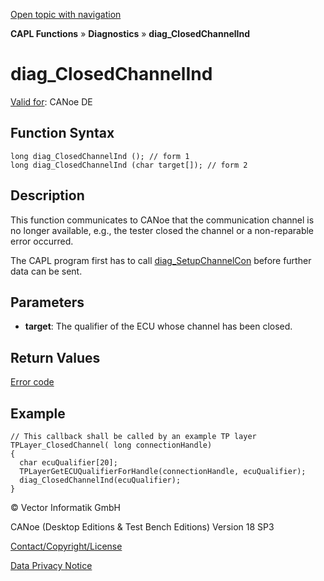 [Open topic with navigation](../../../../../CANoeDEFamily.htm#Topics/CAPLFunctions/Diagnostics/Functions/CAPLfunctionDiagClosedChannelInd.md)

**CAPL Functions** » **Diagnostics** » **diag_ClosedChannelInd**

# diag_ClosedChannelInd

[Valid for](../../../Shared/FeatureAvailability.md): CANoe DE

## Function Syntax

```plaintext
long diag_ClosedChannelInd (); // form 1
long diag_ClosedChannelInd (char target[]); // form 2
```

## Description

This function communicates to CANoe that the communication channel is no longer available, e.g., the tester closed the channel or a non-reparable error occurred.

The CAPL program first has to call [diag_SetupChannelCon](CAPLfunctionDiagSetupChannelCon.md) before further data can be sent.

## Parameters

- **target**: The qualifier of the ECU whose channel has been closed.

## Return Values

[Error code](../CAPLfunctionsDiagnosticsErrorCode.md)

## Example

```plaintext
// This callback shall be called by an example TP layer
TPLayer_ClosedChannel( long connectionHandle)
{
  char ecuQualifier[20];
  TPLayerGetECUQualifierForHandle(connectionHandle, ecuQualifier);
  diag_ClosedChannelInd(ecuQualifier);
}
```

© Vector Informatik GmbH

CANoe (Desktop Editions & Test Bench Editions) Version 18 SP3

[Contact/Copyright/License](../../../Shared/ContactCopyrightLicense.md)

[Data Privacy Notice](https://www.vector.com/int/en/company/get-info/privacy-policy/)
